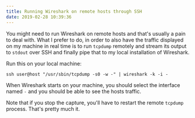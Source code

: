 ```yaml
---
title: Running Wireshark on remote hosts through SSH
date: 2019-02-28 10:39:36
---
```

You might need to run Wireshark on remote hosts and that's usually a pain to deal with. What I prefer to do, in order to also have the traffic displayed on my machine in real time is to run `tcpdump` remotely and stream its output to `stdout` over SSH and finally pipe that to my local installation of Wireshark.

Run this on your local machine:

```shell
ssh user@host "/usr/sbin/tcpdump -s0 -w -" | wireshark -k -i -
```

When Wireshark starts on your machine, you should select the interface named `-` and you should be able to see the hosts traffic.

Note that if you stop the capture, you'll have to restart the remote `tcpdump` process. That's pretty much it.